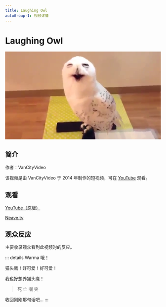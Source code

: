 ```yaml
---
title: Laughing Owl
autoGroup-1: 视频详情
---
```


# Laughing Owl

![](/laughing-owl.png)

## 简介

作者：VanCityVideo

该视频是由 VanCityVideo 于 2014 年制作的短视频，可在 [YouTube](https://www.youtube.com/watch?v=M5p9JO9JgvU) 观看。

## 观看

[YouTube（原版）](https://www.youtube.com/watch?v=M5p9JO9JgvU)

[Neave.tv](https://neave.tv/assets/videos/laughing-owl.mp4)

## 观众反应

主要收录观众看到此视频时的反应。

::: details Warma
哦！

猫头鹰！好可爱！好可爱！

我也好想养猫头鹰！

> 死 亡 嘲 笑

收回刚刚那句话吧...
:::

